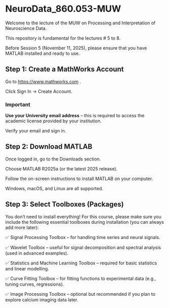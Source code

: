 # NeuroData_860.053-MUW

Welcome to the lecture of the MUW on Processing and Interpretation of Neuroscience Data.

This repository is fundamental for the lectures # 5 to 8.

Before Session 5 (November 11, 2025), please ensure that you have MATLAB installed and ready to use.

## **Step 1: Create a MathWorks Account**

Go to https://www.mathworks.com
.

Click Sign In → Create Account.

### Important
**Use your University email address** – this is required to access the academic license provided by your institution.

Verify your email and sign in.

## **Step 2: Download MATLAB**

Once logged in, go to the Downloads section.

Choose MATLAB R2025a (or the latest 2025 release).

Follow the on-screen instructions to install MATLAB on your computer.

Windows, macOS, and Linux are all supported.

## **Step 3: Select Toolboxes (Packages)**

You don’t need to install everything!
For this course, please make sure you include the following essential toolboxes during installation (you can always add more later):

✅ Signal Processing Toolbox – for handling time series and neural signals.

✅ Wavelet Toolbox – useful for signal decomposition and spectral analysis (used in advanced examples).

✅ Statistics and Machine Learning Toolbox – required for basic statistics and linear modelling.

✅ Curve Fitting Toolbox – for fitting functions to experimental data (e.g., tuning curves, regressions).

✅ Image Processing Toolbox – optional but recommended if you plan to explore calcium imaging data later.
